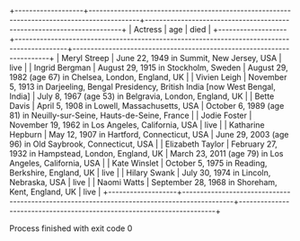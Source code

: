 +-------------------+--------------------------------------------------------------------------------------------+-----------------------------------------------------------------------+
|      Actress      |                                            age                                             |                                  died                                 |
+-------------------+--------------------------------------------------------------------------------------------+-----------------------------------------------------------------------+
|    Meryl Streep   |                          June 22, 1949 in Summit, New Jersey, USA                          |                                  live                                 |
|   Ingrid Bergman  |                            August 29, 1915 in Stockholm, Sweden                            |        August 29, 1982 (age 67) in Chelsea, London, England, UK       |
|    Vivien Leigh   |  November 5, 1913 in Darjeeling, Bengal Presidency, British India [now West Bengal, India] |        July 8, 1967 (age 53) in Belgravia, London, England, UK        |
|    Bette Davis    |                        April 5, 1908 in Lowell, Massachusetts, USA                         | October 6, 1989 (age 81) in Neuilly-sur-Seine, Hauts-de-Seine, France |
|    Jodie Foster   |                      November 19, 1962 in Los Angeles, California, USA                     |                                  live                                 |
| Katharine Hepburn |                         May 12, 1907 in Hartford, Connecticut, USA                         |        June 29, 2003 (age 96) in Old Saybrook, Connecticut, USA       |
|  Elizabeth Taylor |                    February 27, 1932 in Hampstead, London, England, UK                     |        March 23, 2011 (age 79) in Los Angeles, California, USA        |
|    Kate Winslet   |                     October 5, 1975 in Reading, Berkshire, England, UK                     |                                  live                                 |
|    Hilary Swank   |                          July 30, 1974 in Lincoln, Nebraska, USA                           |                                  live                                 |
|     Naomi Watts   |                     September 28, 1968 in Shoreham, Kent, England, UK                      |                                  live                                 |
+-------------------+--------------------------------------------------------------------------------------------+-----------------------------------------------------------------------+

Process finished with exit code 0
